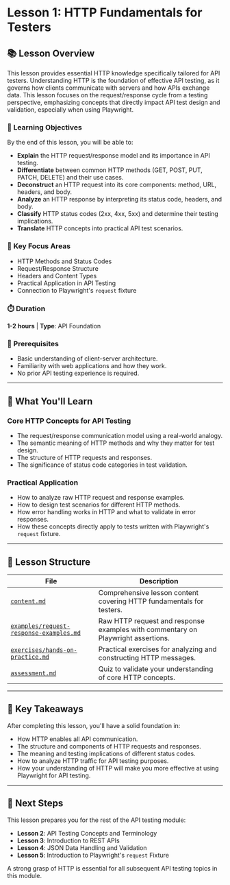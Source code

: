 # Lesson 1: HTTP Fundamentals for Testers

## 📚 Lesson Overview

This lesson provides essential HTTP knowledge specifically tailored for API testers. Understanding HTTP is the foundation of effective API testing, as it governs how clients communicate with servers and how APIs exchange data. This lesson focuses on the request/response cycle from a testing perspective, emphasizing concepts that directly impact API test design and validation, especially when using Playwright.

### 🎯 Learning Objectives

By the end of this lesson, you will be able to:
- **Explain** the HTTP request/response model and its importance in API testing.
- **Differentiate** between common HTTP methods (GET, POST, PUT, PATCH, DELETE) and their use cases.
- **Deconstruct** an HTTP request into its core components: method, URL, headers, and body.
- **Analyze** an HTTP response by interpreting its status code, headers, and body.
- **Classify** HTTP status codes (2xx, 4xx, 5xx) and determine their testing implications.
- **Translate** HTTP concepts into practical API test scenarios.

### 🔑 Key Focus Areas
- HTTP Methods and Status Codes
- Request/Response Structure
- Headers and Content Types
- Practical Application in API Testing
- Connection to Playwright's `request` fixture

### ⏱️ Duration
**1-2 hours** | **Type**: API Foundation

### 🔗 Prerequisites
- Basic understanding of client-server architecture.
- Familiarity with web applications and how they work.
- No prior API testing experience is required.

---

## 📖 What You'll Learn

### Core HTTP Concepts for API Testing
- The request/response communication model using a real-world analogy.
- The semantic meaning of HTTP methods and why they matter for test design.
- The structure of HTTP requests and responses.
- The significance of status code categories in test validation.

### Practical Application
- How to analyze raw HTTP request and response examples.
- How to design test scenarios for different HTTP methods.
- How error handling works in HTTP and what to validate in error responses.
- How these concepts directly apply to tests written with Playwright's `request` fixture.

---

## 📁 Lesson Structure

| File | Description |
|------|-------------|
| [`content.md`](./content.md) | Comprehensive lesson content covering HTTP fundamentals for testers. |
| [`examples/request-response-examples.md`](./examples/request-response-examples.md) | Raw HTTP request and response examples with commentary on Playwright assertions. |
| [`exercises/hands-on-practice.md`](./exercises/hands-on-practice.md) | Practical exercises for analyzing and constructing HTTP messages. |
| [`assessment.md`](./assessment.md) | Quiz to validate your understanding of core HTTP concepts. |

---

## 🎯 Key Takeaways

After completing this lesson, you'll have a solid foundation in:
- How HTTP enables all API communication.
- The structure and components of HTTP requests and responses.
- The meaning and testing implications of different status codes.
- How to analyze HTTP traffic for API testing purposes.
- How your understanding of HTTP will make you more effective at using Playwright for API testing.

---

## 🔗 Next Steps

This lesson prepares you for the rest of the API testing module:
- **Lesson 2**: API Testing Concepts and Terminology
- **Lesson 3**: Introduction to REST APIs
- **Lesson 4**: JSON Data Handling and Validation
- **Lesson 5**: Introduction to Playwright's `request` Fixture

A strong grasp of HTTP is essential for all subsequent API testing topics in this module.